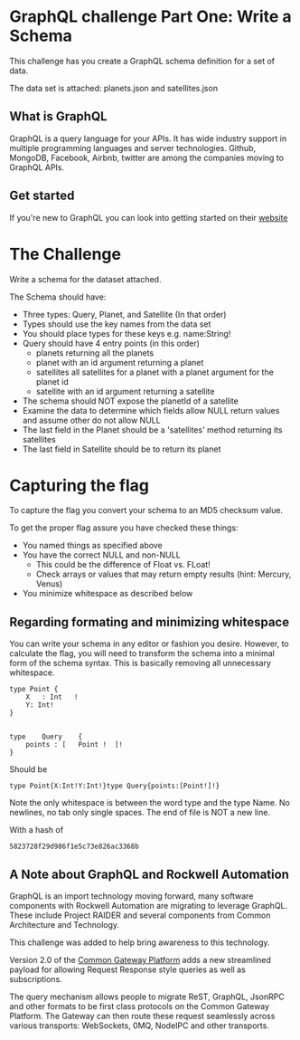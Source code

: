 # GraphQL challenge Part One: Write a Schema
This challenge has you create a GraphQL schema definition for a set of data.

The data set is attached: planets.json and satellites.json

## What is GraphQL
GraphQL is a query language for your APIs. It has wide industry support in multiple programming languages and server technologies. Github, MongoDB, Facebook, Airbnb, twitter are among the companies moving to GraphQL APIs.

## Get started
If you're new to GraphQL you can look into getting started on their [website](https://graphql.org/learn/)

# The Challenge
Write a schema for the dataset attached.

The Schema should have:
- Three types: Query, Planet, and Satellite (In that order)
- Types should use the key names from the data set
- You should place types for these keys e.g. name:String!
- Query should have 4 entry points (in this order)
  - planets returning all the planets
  - planet with an id argument returning a planet
  - satellites all satellites for a planet with a planet argument for the planet id
  - satellite with an id argument returning a satellite
- The schema should NOT expose the planetId of a satellite
- Examine the data to determine which fields allow NULL return values and assume other do not allow NULL
- The last field in the Planet should be a 'satellites' method returning its satellites
- The last field in Satellite should be to return its planet

# Capturing the flag
To capture the flag you convert your schema to an MD5 checksum value.

To get the proper flag assure you have checked these things:

- You named things as specified above
- You have the correct NULL and non-NULL 
  - This could be the difference of Float vs. FLoat!
  - Check arrays or values that may return empty results (hint: Mercury, Venus)
- You minimize whitespace as described below

## Regarding formating and minimizing whitespace
You can write your schema in any editor or fashion you desire. However, to calculate the flag, you will need to transform the schema into a minimal form of the schema syntax. This is basically removing all unnecessary whitespace.

```
type Point {
    X   : Int   !
    Y: Int! 
} 
 
    
type    Query    {    
    points : [   Point !  ]!
}
```

Should be
```
type Point{X:Int!Y:Int!}type Query{points:[Point!]!}
```
Note the only whitespace is between the word type and the type Name. 
No newlines, no tab only single spaces. The end of file is NOT a new line.

With a hash of
```
5823728f29d986f1e5c73e826ac3368b
```


## A Note about GraphQL and Rockwell Automation
GraphQL is an import technology moving forward, many software components with Rockwell Automation are migrating to leverage GraphQL. These include Project RAIDER and several components from Common Architecture and Technology.

This challenge was added to help bring awareness to this technology.

Version 2.0 of the [Common Gateway Platform](http://cat.web.ra-int.com/common-gateway/) adds a new streamlined payload for allowing Request Response style queries as well as subscriptions.

The query mechanism allows people to migrate ReST, GraphQL, JsonRPC and other formats to be first class protocols on the Common Gateway Platform. The Gateway can then route these request seamlessly across various transports: WebSockets, 0MQ, NodeIPC and other transports.

